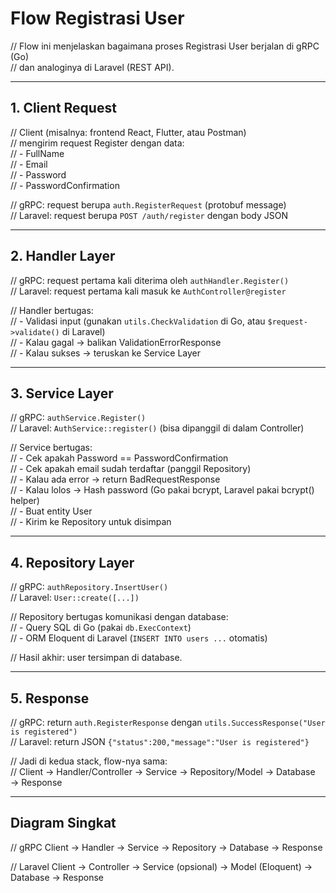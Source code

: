 # Flow Registrasi User

// Flow ini menjelaskan bagaimana proses Registrasi User berjalan di gRPC (Go)  
// dan analoginya di Laravel (REST API).

---

## 1. Client Request
// Client (misalnya: frontend React, Flutter, atau Postman)  
// mengirim request Register dengan data:  
// - FullName  
// - Email  
// - Password  
// - PasswordConfirmation

// gRPC: request berupa `auth.RegisterRequest` (protobuf message)  
// Laravel: request berupa `POST /auth/register` dengan body JSON

---

## 2. Handler Layer
// gRPC: request pertama kali diterima oleh `authHandler.Register()`  
// Laravel: request pertama kali masuk ke `AuthController@register`

// Handler bertugas:  
// - Validasi input (gunakan `utils.CheckValidation` di Go, atau `$request->validate()` di Laravel)  
// - Kalau gagal → balikan ValidationErrorResponse  
// - Kalau sukses → teruskan ke Service Layer

---

## 3. Service Layer
// gRPC: `authService.Register()`  
// Laravel: `AuthService::register()` (bisa dipanggil di dalam Controller)

// Service bertugas:  
// - Cek apakah Password == PasswordConfirmation  
// - Cek apakah email sudah terdaftar (panggil Repository)  
// - Kalau ada error → return BadRequestResponse  
// - Kalau lolos → Hash password (Go pakai bcrypt, Laravel pakai bcrypt() helper)  
// - Buat entity User  
// - Kirim ke Repository untuk disimpan

---

## 4. Repository Layer
// gRPC: `authRepository.InsertUser()`  
// Laravel: `User::create([...])`

// Repository bertugas komunikasi dengan database:  
// - Query SQL di Go (pakai `db.ExecContext`)  
// - ORM Eloquent di Laravel (`INSERT INTO users ...` otomatis)

// Hasil akhir: user tersimpan di database.

---

## 5. Response
// gRPC: return `auth.RegisterResponse` dengan `utils.SuccessResponse("User is registered")`  
// Laravel: return JSON `{"status":200,"message":"User is registered"}`

// Jadi di kedua stack, flow-nya sama:  
// Client → Handler/Controller → Service → Repository/Model → Database → Response

---

## Diagram Singkat

// gRPC
Client → Handler → Service → Repository → Database → Response

// Laravel
Client → Controller → Service (opsional) → Model (Eloquent) → Database → Response
